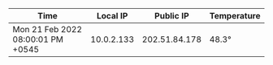 | Time     | Local IP | Public IP | Temperature |
| ----------- | ----------- | ----------- | ----------- |
| Mon 21 Feb 2022 08:00:01 PM +0545      | 10.0.2.133     | 202.51.84.178  | 48.3° |
